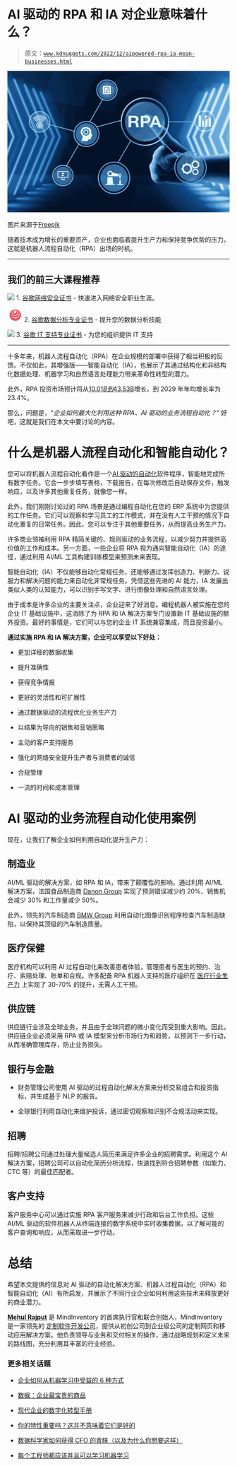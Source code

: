 # AI 驱动的 RPA 和 IA 对企业意味着什么？

> 原文：[`www.kdnuggets.com/2022/12/aipowered-rpa-ia-mean-businesses.html`](https://www.kdnuggets.com/2022/12/aipowered-rpa-ia-mean-businesses.html)

![AI 驱动的 RPA 和 IA 对企业意味着什么？](img/204c647bd7201080da33206f99478242.png)

图片来源于[Freepik](https://www.freepik.com/free-photo/robotic-process-automation-concept-with-bright-light_23992703.htm)

随着技术成为增长的重要资产，企业也面临着提升生产力和保持竞争优势的压力。这就是机器人流程自动化（RPA）出场的时机。

* * *

## 我们的前三大课程推荐

![](img/0244c01ba9267c002ef39d4907e0b8fb.png) 1\. [谷歌网络安全证书](https://www.kdnuggets.com/google-cybersecurity) - 快速进入网络安全职业生涯。

![](img/e225c49c3c91745821c8c0368bf04711.png) 2\. [谷歌数据分析专业证书](https://www.kdnuggets.com/google-data-analytics) - 提升您的数据分析技能

![](img/0244c01ba9267c002ef39d4907e0b8fb.png) 3\. [谷歌 IT 支持专业证书](https://www.kdnuggets.com/google-itsupport) - 为您的组织提供 IT 支持

* * *

十多年来，机器人流程自动化（RPA）在企业规模的部署中获得了相当积极的反馈。不仅如此，其增强版——智能自动化（IA），也展示了其通过结构化和非结构化数据处理、机器学习和自然语言处理能力带来革命性转型的潜力。

此外，RPA 投资市场预计将从[$10.01B 到$43.53B](https://www.fortunebusinessinsights.com/robotic-process-automation-rpa-market-102042)增长，到 2029 年年均增长率为 23.4%。

那么，问题是，“*企业如何最大化利用这种 RPA、AI 驱动的业务流程自动化？*” 好吧，这就是我们在本文中要讨论的内容。

# 什么是机器人流程自动化和智能自动化？

您可以将机器人流程自动化看作是一个[AI 驱动的自动化](https://www.mindinventory.com/blog/ai-powered-process-automation/)软件程序，智能地完成所有数字任务。它会一步步填写表格，下载报告，在每次修改后自动保存文件，触发响应，以及许多其他重复任务，就像您一样。

此外，我们刚刚讨论过的 RPA 场景是通过编程自动化在您的 ERP 系统中为您提供的工作任务。它们可以观察和学习员工的工作模式，并在没有人工干预的情况下自动化重复的日常任务。因此，您可以专注于其他重要任务，从而提高业务生产力。

许多商业领袖利用 RPA 精简关键的、规则驱动的业务流程，以减少努力并提供高价值的工作和成本。另一方面，一些企业将 RPA 视为通向智能自动化（IA）的途径，通过利用 AI/ML 工具构建训练模型来预测未来表现。

智能自动化（IA）不仅能够自动化常规任务，还能够通过发挥创造力、判断力、说服力和解决问题的能力来自动化非常规任务。凭借这些先进的 AI 能力，IA 发展出类似人类的认知能力，可以识别手写文字、进行图像处理和自然语言处理。

由于成本是许多企业的主要关注点，企业迎来了好消息。编程机器人被实施在您的企业 IT 基础设施中，这消除了为 RPA 和 IA 解决方案专门设置新 IT 基础设施的额外投资。最好的事情是，它们可以与您的企业 IT 系统兼容集成，而且投资最小。

**通过实施 RPA 和 IA 解决方案，企业可以享受以下好处：**

+   更加详细的数据收集

+   提升准确性

+   获得竞争情报

+   更好的灵活性和可扩展性

+   通过数据驱动的流程优化业务生产力

+   以结果为导向的销售和营销策略

+   主动的客户支持服务

+   强化的网络安全提升生产者与消费者的诚信

+   合规管理

+   一流的时间和成本管理

# AI 驱动的业务流程自动化使用案例

现在，让我们了解企业如何利用自动化提升生产力：

## 制造业

AI/ML 驱动的解决方案，如 RPA 和 IA，带来了颠覆性的影响。通过利用 AI/ML 解决方案，法国食品制造商 [Danon Group](https://manufacturingglobal.com/ai-and-automation/three-ways-ai-improving-manufacturing-operations) 实现了预测错误减少约 20%、销售机会减少 30% 和工作量减少 50%。

此外，领先的汽车制造商 [BMW Group](https://www.press.bmwgroup.com/middle-east/article/detail/T0299271EN/fast-efficient-reliable:-artificial-intelligence-in-bmw-group-production?language=en) 利用自动化图像识别程序检查汽车制造缺陷，以保持其顶级的汽车制造质量。

## 医疗保健

医疗机构可以利用 AI 过程自动化来改善患者体验，管理患者与医生的预约、治疗、索赔处理、账单和合规。许多配备 RPA 机器人支持的医疗组织在 [医疗行业生产力](https://www.mindinventory.com/blog/ai-in-healthcare/) 上实现了 30-70% 的提升，无需人工干预。

## 供应链

供应链行业涉及全球业务，并且由于全球问题的微小变化而受到重大影响。因此，供应链企业必须采用 RPA 或 IA 模型来分析市场行为和趋势，以预测下一步行动，从而准确管理库存，防止业务损失。

## 银行与金融

+   财务管理公司使用 AI 驱动的过程自动化解决方案来分析交易组合和投资指标，并生成基于 NLP 的报告。

+   全球银行利用自动化来维护投诉，通过密切观察和识别不合规活动来实现。

## 招聘

招聘/招聘公司通过处理大量候选人简历来满足许多企业的招聘需求。利用这个 AI 解决方案，招聘公司可以自动化简历分析流程，快速找到符合招聘参数（如能力、CTC 等）的最佳匹配者。

## 客户支持

客户服务中心可以通过实施 RPA 客户服务来减少行政和后台工作负担。这些 AI/ML 驱动的软件机器人从终端连接的数字系统中实时收集数据，以了解可能的客户查询和响应，从而采取进一步行动。

# 总结

希望本文提供的信息对 AI 驱动的自动化解决方案、机器人过程自动化（RPA）和智能自动化（AI）有所启发，并展示了不同行业企业如何利用这些技术来释放更好的商业潜力。

**[Mehul Rajput](https://www.linkedin.com/in/mehul-rajput-30186686/)** 是 MindInventory 的首席执行官和联合创始人，MindInventory 是一家领先的 [定制软件开发公司](https://www.mindinventory.com/)，提供从初创公司到企业级公司的定制网页和移动应用解决方案。他负责领导与业务和交付相关的操作，通过战略规划和定义未来的路线图，充分利用其丰富的行业经验。

### 更多相关话题

+   [企业如何从机器学习中受益的 6 种方式](https://www.kdnuggets.com/2022/08/6-ways-businesses-benefit-machine-learning.html)

+   [数据：企业最宝贵的商品](https://www.kdnuggets.com/2022/03/data-valuable-commodity-businesses.html)

+   [现代企业的数字化转型手册](https://www.kdnuggets.com/digital-transformation-playbook-for-modern-businesses)

+   [你的特性重要吗？这并不意味着它们是好的](https://www.kdnuggets.com/your-features-are-important-it-doesnt-mean-they-are-good)

+   [数据科学家如何获得 CFO 的青睐（以及为什么你想要这样）](https://www.kdnuggets.com/2021/12/data-scientists-get-ear-cfos-want.html)

+   [每个工程师都应该并且可以学习机器学习](https://www.kdnuggets.com/2022/06/corise-every-engineer-learn-machine-learning.html)
